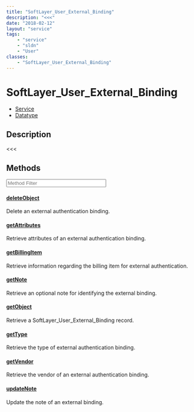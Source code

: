 ```yaml
---
title: "SoftLayer_User_External_Binding"
description: "<<<"
date: "2018-02-12"
layout: "service"
tags:
    - "service"
    - "sldn"
    - "User"
classes:
    - "SoftLayer_User_External_Binding"
---
```

# SoftLayer_User_External_Binding
<div id='service-datatype'>
    <ul id='sldn-reference-tabs'>
    <li id='service'> <a href='/reference/services/SoftLayer_User_External_Binding' >Service</a></li>    <li id='datatype'> <a href='/reference/datatypes/SoftLayer_User_External_Binding' >Datatype</a></li>
    </ul>
</div>

## Description
<<<



        
<div id="properties" class="content service-content">

## Methods

<div class="view-filters">
    <div class="clearfix">
        <div class="search-input-box">
            <input placeholder="Method Filter" onkeyup="titleSearch(inputId='edit-combine', divId='method-div', elementClass='method-row')" 
                type="text" id="edit-combine" value="" size="30" maxlength="128" class="form-text">
        </div>
    </div>
</div>

<div id="method-div">

<div class="method-row">

#### [deleteObject](/reference/services/SoftLayer_User_External_Binding/deleteObject)
Delete an external authentication binding.
</div>

<div class="method-row">

#### [getAttributes](/reference/services/SoftLayer_User_External_Binding/getAttributes)
Retrieve attributes of an external authentication binding.
</div>

<div class="method-row">

#### [getBillingItem](/reference/services/SoftLayer_User_External_Binding/getBillingItem)
Retrieve information regarding the billing item for external authentication.
</div>

<div class="method-row">

#### [getNote](/reference/services/SoftLayer_User_External_Binding/getNote)
Retrieve an optional note for identifying the external binding.
</div>

<div class="method-row">

#### [getObject](/reference/services/SoftLayer_User_External_Binding/getObject)
Retrieve a SoftLayer_User_External_Binding record.
</div>

<div class="method-row">

#### [getType](/reference/services/SoftLayer_User_External_Binding/getType)
Retrieve the type of external authentication binding.
</div>

<div class="method-row">

#### [getVendor](/reference/services/SoftLayer_User_External_Binding/getVendor)
Retrieve the vendor of an external authentication binding.
</div>

<div class="method-row">

#### [updateNote](/reference/services/SoftLayer_User_External_Binding/updateNote)
Update the note of an external binding.
</div>
</div>

</div>

